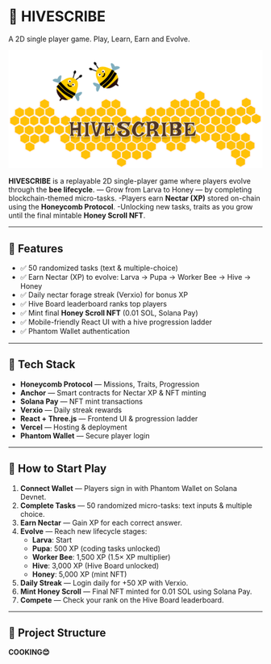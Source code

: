 
# 🐝 HIVESCRIBE
A 2D single player game. Play, Learn, Earn and Evolve.


![HIVESCRIBE Banner](./HIVESCRIBE.png)


**HIVESCRIBE** is a replayable 2D single-player game where players evolve through the **bee lifecycle**. 
— Grow from Larva to Honey — by completing blockchain-themed micro-tasks. 
-Players earn **Nectar (XP)** stored on-chain using the **Honeycomb Protocol**.
-Unlocking new tasks, traits as you grow until the final mintable **Honey Scroll NFT**.

---

## 🚀 **Features**

- ✅ 50 randomized tasks (text & multiple-choice)
- ✅ Earn Nectar (XP) to evolve: Larva → Pupa → Worker Bee → Hive → Honey
- ✅ Daily nectar forage streak (Verxio) for bonus XP
- ✅ Hive Board leaderboard ranks top players
- ✅ Mint final **Honey Scroll NFT** (0.01 SOL, Solana Pay)
- ✅ Mobile-friendly React UI with a hive progression ladder
- ✅ Phantom Wallet authentication

---

## 🧩 **Tech Stack**

- **Honeycomb Protocol** — Missions, Traits, Progression
- **Anchor** — Smart contracts for Nectar XP & NFT minting
- **Solana Pay** — NFT mint transactions
- **Verxio** — Daily streak rewards
- **React + Three.js** — Frontend UI & progression ladder
- **Vercel** — Hosting & deployment
- **Phantom Wallet** — Secure player login

---

## 🐝 **How to Start Play**

1. **Connect Wallet** — Players sign in with Phantom Wallet on Solana Devnet.
2. **Complete Tasks** — 50 randomized micro-tasks: text inputs & multiple choice.
3. **Earn Nectar** — Gain XP for each correct answer.
4. **Evolve** — Reach new lifecycle stages:
   - **Larva**: Start
   - **Pupa**: 500 XP (coding tasks unlocked)
   - **Worker Bee**: 1,500 XP (1.5× XP multiplier)
   - **Hive**: 3,000 XP (Hive Board unlocked)
   - **Honey**: 5,000 XP (mint NFT)
5. **Daily Streak** — Login daily for +50 XP with Verxio.
6. **Mint Honey Scroll** — Final NFT minted for 0.01 SOL using Solana Pay.
7. **Compete** — Check your rank on the Hive Board leaderboard.

---

## 📂 **Project Structure**
**COOKING😊**

